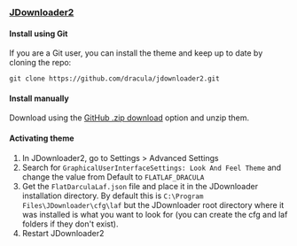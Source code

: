 ### [JDownloader2](https://jdownloader.org/)

#### Install using Git

If you are a Git user, you can install the theme and keep up to date by cloning the repo:

    git clone https://github.com/dracula/jdownloader2.git

#### Install manually

Download using the [GitHub .zip download](https://github.com/dracula/jdownloader2/archive/master.zip) option and unzip them.

#### Activating theme

1. In JDownloader2, go to Settings > Advanced Settings
2. Search for `GraphicalUserInterfaceSettings: Look And Feel Theme` and change the value from Default to `FLATLAF_DRACULA`
3. Get the `FlatDarculaLaf.json` file and place it in the JDownloader installation directory. By default this is `C:\Program Files\JDownloader\cfg\laf` but the JDownloader root directory where it was installed is what you want to look for (you can create the cfg and laf folders if they don't exist).
4. Restart JDownloader2
